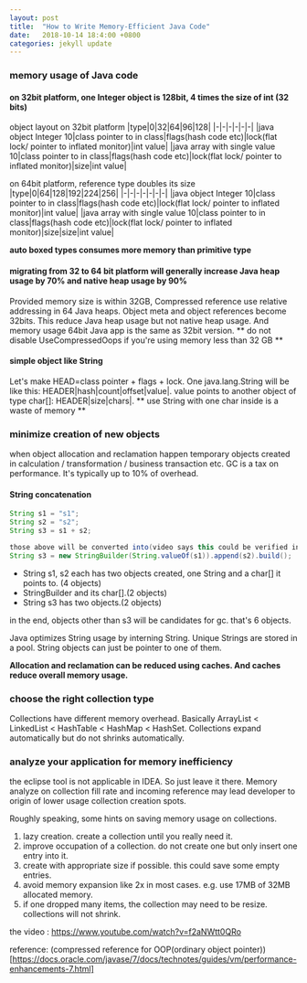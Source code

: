 ```yaml
---
layout: post
title:  "How to Write Memory-Efficient Java Code"
date:   2018-10-14 18:4:00 +0800
categories: jekyll update
---
```


### memory usage of Java code
#### on 32bit platform, one Integer object is 128bit, 4 times the size of int (32 bits)
object layout
on 32bit platform
|type|0|32|64|96|128|
|-|-|-|-|-|-|
|java object Integer 10|class pointer to in class|flags(hash code etc)|lock(flat lock/ pointer to inflated monitor)|int value| 
|java array with single value 10|class pointer to in class|flags(hash code etc)|lock(flat lock/ pointer to inflated monitor)|size|int value|
        
on 64bit platform, reference type doubles its size
|type|0|64|128|192|224|256|
|-|-|-|-|-|-|-|
|java object Integer 10|class pointer to in class|flags(hash code etc)|lock(flat lock/ pointer to inflated monitor)|int value| 
|java array with single value 10|class pointer to in class|flags(hash code etc)|lock(flat lock/ pointer to inflated monitor)|size|size|int value|

**auto boxed types consumes more memory than primitive type**

#### migrating from 32 to 64 bit platform will generally increase Java heap usage by 70% and native heap usage by 90%
Provided memory size is within 32GB, Compressed reference use relative addressing in 64 Java heaps.
Object meta and object references become 32bits. This reduce Java heap usage but not native heap usage.
And memory usage 64bit Java app is the same as 32bit version.
** do not disable UseCompressedOops if you're using memory less than 32 GB **

#### simple object like String
Let's make HEAD=class pointer + flags + lock. One java.lang.String will be like this: HEADER|hash|count|offset|value|.
 value points to another object of type char[]: HEADER|size|chars|. 
** use String with one char inside is a waste of memory ** 

### minimize creation of new objects
when object allocation and reclamation happen temporary objects created in calculation / transformation / business transaction etc.
GC is a tax on performance. It's typically up to 10% of overhead.
 
#### String concatenation
```Java
String s1 = "s1";
String s2 = "s2";
String s3 = s1 + s2;

those above will be converted into(video says this could be verified in javad, which I didn't try):
String s3 = new StringBuilder(String.valueOf(s1)).append(s2).build();
```
* String s1, s2 each has two objects created, one String and a char[] it points to. (4 objects)
* StringBuilder and its char[].(2 objects)
* String s3 has two objects.(2 objects)

in the end, objects other than s3 will be candidates for gc. that's 6 objects.

Java optimizes String usage by interning String. Unique Strings are stored in a pool. String objects can just be pointer to one of them.

**Allocation and reclamation can be reduced using caches. And caches reduce overall memory usage.**

### choose the right collection type
Collections have different memory overhead. Basically ArrayList < LinkedList < HashTable < HashMap < HashSet.
Collections expand automatically but do not shrinks automatically. 

### analyze your application for memory inefficiency
the eclipse tool is not applicable in IDEA. So just leave it there.
Memory analyze on collection fill rate and incoming reference may lead developer to origin of lower usage collection creation spots.

Roughly speaking, some hints on saving memory usage on collections.
1. lazy creation. create a collection until you really need it.
2. improve occupation of a collection. do not create one but only insert one entry into it.
3. create with appropriate size if possible. this could save some empty entries.
4. avoid memory expansion like 2x in most cases. e.g. use 17MB of 32MB allocated memory.
5. if one dropped many items, the collection may need to be resize. collections will not shrink.


the video : https://www.youtube.com/watch?v=f2aNWtt0QRo

reference:
(compressed reference for OOP(ordinary object pointer)) [https://docs.oracle.com/javase/7/docs/technotes/guides/vm/performance-enhancements-7.html]


[jekyll-docs]: http://jekyllrb.com/docs/home
[jekyll-gh]:   https://github.com/jekyll/jekyll
[jekyll-talk]: https://talk.jekyllrb.com/
